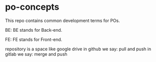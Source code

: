 # po-concepts

This repo contains common development terms for POs.

BE: BE stands for Back-end.

FE: FE stands for Front-end.

repository is a space like google drive
in github we say: pull and push
in gitlab we say: merge and push
